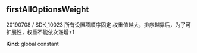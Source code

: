 <a name="firstAllOptionsWeight"></a>

## firstAllOptionsWeight
20190708 / SDK_10023
所有设置项顺序固定
权重值越大，排序越靠后，为了可扩展性，权重不能依次递增+1

**Kind**: global constant  
